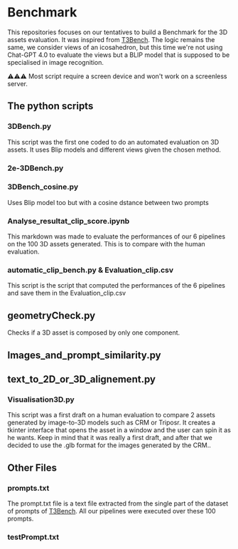 # Benchmark

This repositories focuses on our tentatives to build a Benchmark for the 3D assets evaluation. It was inspired from [T3Bench](https://github.com/THU-LYJ-Lab/T3Bench). The logic remains the same, we consider views of an icosahedron, but this time we're not using Chat-GPT 4.0 to evaluate the views but a BLIP model that is supposed to be specialised in image recognition.

⚠⚠⚠ Most script require a screen device and won't work on a screenless server.

## The python scripts

### 3DBench.py
This script was the first one coded to do an automated evaluation on 3D assets. It uses Blip models and different views given the chosen method. 
### 2e-3DBench.py

### 3DBench_cosine.py
Uses Blip model too but with a cosine dstance between two prompts
### Analyse_resultat_clip_score.ipynb  
This markdown was made to evaluate the performances of our 6 pipelines on the 100 3D assets generated. This is to compare with the human evaluation. 
### automatic_clip_bench.py & Evaluation_clip.csv
This script is the script that computed the performances of the 6 pipelines and save them in the Evaluation_clip.csv

## geometryCheck.py
Checks if a 3D asset is composed by only one component. 

## Images_and_prompt_similarity.py

## text_to_2D_or_3D_alignement.py

### Visualisation3D.py
This script was a first draft on a human evaluation to compare 2 assets generated by image-to-3D models such as CRM or Triposr. It creates a tkinter interface that opens the asset in a window and the user can spin it as he wants. 
Keep in mind that it was really a first draft, and after that we decided to use the .glb format for the images generated by the CRM..


## Other Files

### prompts.txt 
The prompt.txt file is a text file extracted from the single part of the dataset of prompts of [T3Bench](https://github.com/THU-LYJ-Lab/T3Bench). All our pipelines were executed over these 100 prompts.

### testPrompt.txt
